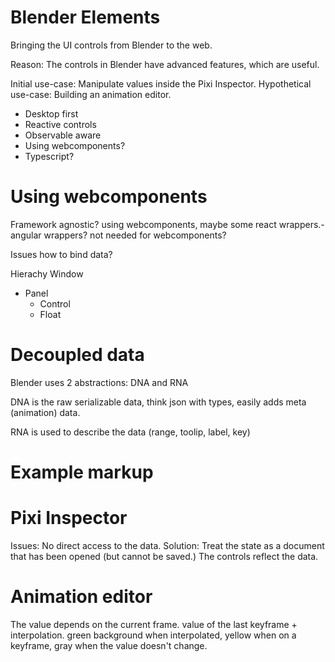 # Blender Elements

Bringing the UI controls from Blender to the web.

Reason: The controls in Blender have advanced features, which are useful.

Initial use-case: Manipulate values inside the Pixi Inspector.
Hypothetical use-case: Building an animation editor.

- Desktop first
- Reactive controls
- Observable aware
- Using webcomponents?
- Typescript?

# Using webcomponents

Framework agnostic? using webcomponents, maybe some react wrappers.- angular wrappers? not needed for webcomponents?

Issues how to bind data?


Hierachy
Window
- Panel
  - Control
  - Float


# Decoupled data
Blender uses 2 abstractions: DNA and RNA

DNA is the raw serializable data, think json with types, easily adds meta (animation) data.

RNA is used to describe the data (range, toolip, label, key)

# Example markup
<b-menu>
	<b-prop path="renderer.resoluton_x">

# Pixi Inspector

Issues: No direct access to the data.
Solution: Treat the state as a document that has been opened (but cannot be saved.)
The controls reflect the data.

# Animation editor
The value depends on the current frame. value of the last keyframe + interpolation. green background when interpolated, yellow when on a keyframe, gray when the value doesn't change.

